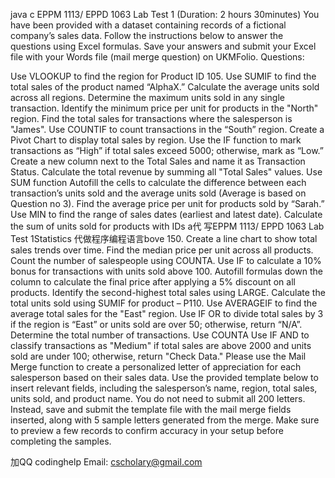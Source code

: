 java c EPPM 1113/ EPPD 1063 Lab Test 1 (Duration: 2 hours 30minutes) You have been provided with a dataset containing records of a fictional company’s sales data. Follow the instructions below to answer the questions using Excel formulas. Save your answers and submit your Excel file with your Words file (mail merge question) on UKMFolio. Questions:

Use VLOOKUP to find the region for Product ID 105.
Use SUMIF to find the total sales of the product named “AlphaX.”
Calculate the average units sold across all regions.
Determine the maximum units sold in any single transaction.
Identify the minimum price per unit for products in the "North" region.
Find the total sales for transactions where the salesperson is "James".
Use COUNTIF to count transactions in the “South” region.
Create a Pivot Chart to display total sales by region.
Use the IF function to mark transactions as “High” if total sales exceed 5000; otherwise, mark as “Low.” Create a new column next to the Total Sales and name it as Transaction Status.
Calculate the total revenue by summing all "Total Sales" values. Use SUM function
Autofill the cells to calculate the difference between each transaction’s units sold and the average units sold (Average is based on Question no 3).
Find the average price per unit for products sold by “Sarah.”
Use MIN to find the range of sales dates (earliest and latest date).
Calculate the sum of units sold for products with IDs a代 写EPPM 1113/ EPPD 1063 Lab Test 1Statistics 代做程序编程语言bove 150.
Create a line chart to show total sales trends over time.
Find the median price per unit across all products.
Count the number of salespeople using COUNTA.
Use IF to calculate a 10% bonus for transactions with units sold above 100.
Autofill formulas down the column to calculate the final price after applying a 5% discount on all products.
Identify the second-highest total sales using LARGE.
Calculate the total units sold using SUMIF for product – P110.
Use AVERAGEIF to find the average total sales for the "East" region.
Use IF OR to divide total sales by 3 if the region is “East” or units sold are over 50; otherwise, return “N/A”.
Determine the total number of transactions. Use COUNTA
Use IF AND to classify transactions as "Medium" if total sales are above 2000 and units sold are under 100; otherwise, return "Check Data."
Please use the Mail Merge function to create a personalized letter of appreciation for each salesperson based on their sales data. Use the provided template below to insert relevant fields, including the salesperson’s name, region, total sales, units sold, and product name. You do not need to submit all 200 letters. Instead, save and submit the template file with the mail merge fields inserted, along with 5 sample letters generated from the merge. Make sure to preview a few records to confirm accuracy in your setup before completing the samples.

   加QQ codinghelp Email: cscholary@gmail.com
